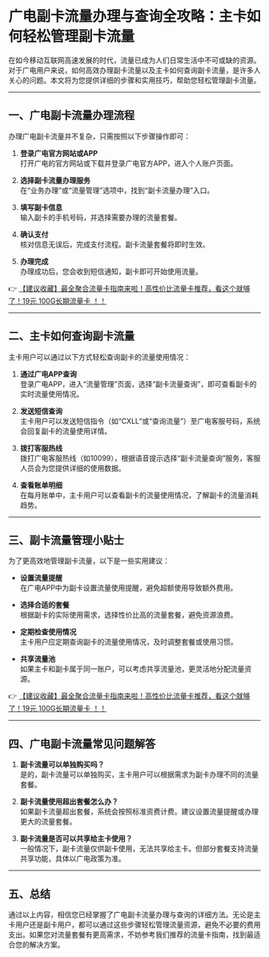 # 广电副卡流量办理与查询全攻略：主卡如何轻松管理副卡流量

在如今移动互联网高速发展的时代，流量已成为人们日常生活中不可或缺的资源。对于广电用户来说，如何高效办理副卡流量以及主卡如何查询副卡流量，是许多人关心的问题。本文将为您提供详细的步骤和实用技巧，帮助您轻松管理副卡流量。

---

## 一、广电副卡流量办理流程

办理广电副卡流量并不复杂，只需按照以下步骤操作即可：

1. **登录广电官方网站或APP**  
   打开广电的官方网站或下载并登录广电官方APP，进入个人账户页面。

2. **选择副卡流量办理服务**  
   在“业务办理”或“流量管理”选项中，找到“副卡流量办理”入口。

3. **填写副卡信息**  
   输入副卡的手机号码，并选择需要办理的流量套餐。

4. **确认支付**  
   核对信息无误后，完成支付流程。副卡流量套餐将即时生效。

5. **办理完成**  
   办理成功后，您会收到短信通知，副卡即可开始使用流量。

👉 [【建议收藏】最全聚合流量卡指南来啦！高性价比流量卡推荐，看这个就够了！19元 100G长期流量卡 ！！](https://bit.ly/Liuliangka)

---

## 二、主卡如何查询副卡流量

主卡用户可以通过以下方式轻松查询副卡的流量使用情况：

1. **通过广电APP查询**  
   登录广电APP，进入“流量管理”页面，选择“副卡流量查询”，即可查看副卡的实时流量使用情况。

2. **发送短信查询**  
   主卡用户可以发送短信指令（如“CXLL”或“查询流量”）至广电客服号码，系统会回复副卡的流量使用详情。

3. **拨打客服热线**  
   拨打广电客服热线（如10099），根据语音提示选择“副卡流量查询”服务，客服人员会为您提供详细的使用数据。

4. **查看账单明细**  
   在每月账单中，主卡用户可以查看副卡的流量使用情况，了解副卡的流量消耗趋势。

---

## 三、副卡流量管理小贴士

为了更高效地管理副卡流量，以下是一些实用建议：

- **设置流量提醒**  
  在广电APP中为副卡设置流量使用提醒，避免超额使用导致额外费用。

- **选择合适的套餐**  
  根据副卡的实际使用需求，选择性价比高的流量套餐，避免资源浪费。

- **定期检查使用情况**  
  主卡用户应定期查询副卡的流量使用情况，及时调整套餐或使用习惯。

- **共享流量池**  
  如果主卡和副卡属于同一账户，可以考虑共享流量池，更灵活地分配流量资源。

👉 [【建议收藏】最全聚合流量卡指南来啦！高性价比流量卡推荐，看这个就够了！19元 100G长期流量卡 ！！](https://bit.ly/Liuliangka)

---

## 四、广电副卡流量常见问题解答

1. **副卡流量可以单独购买吗？**  
   是的，副卡流量可以单独购买，主卡用户可以根据需求为副卡办理不同的流量套餐。

2. **副卡流量使用超出套餐怎么办？**  
   如果副卡流量超出套餐，系统会按照标准资费计费。建议设置流量提醒或办理更大的流量套餐。

3. **副卡流量是否可以共享给主卡使用？**  
   一般情况下，副卡流量仅供副卡使用，无法共享给主卡。但部分套餐支持流量共享功能，具体以广电政策为准。

---

## 五、总结

通过以上内容，相信您已经掌握了广电副卡流量办理与查询的详细方法。无论是主卡用户还是副卡用户，都可以通过这些步骤轻松管理流量资源，避免不必要的费用支出。如果您对流量套餐有更高需求，不妨参考我们推荐的流量卡指南，找到最适合您的解决方案。